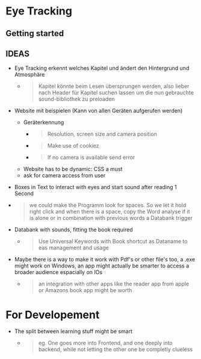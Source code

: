 # Eye Tracking



## Getting started

## IDEAS
- Eye Tracking erkennt welches Kapitel und ändert den Hintergrund und Atmosphäre 
  - > Kapitel könnte beim Lesen übersprungen werden, also lieber nach Header für Kapitel suchen lassen um 
  die nun gebrauchte sound-bibliothek zu preloaden

- Website mit beispielen (Kann von allen Geräten aufgerufen werden)
  - Geräterkennung
      - > Resolution, screen size and camera position
      - > Make use of cookiez
      - > If no camera is available send error    
  -  Website has  to be dynamic: CSS a must
  -  ask for camera access from user

    
- Boxes in Text to interact with eyes and start sound after reading 1 Second
 - > we could make the Programm look for spaces. So we let it hold right click and when there is a space, copy the Word 
   > analyse if it is alone or in combination with previous words a Databank trigger 
- Databank with sounds, fitting the book required
  - > Use  Universal Keywords with Book shortcut as Dataname to eas management and usage

- Maybe there is a way to make it work with Pdf's or other file's too, a .exe might work on Windows, an app might actually
be smarter to access a broader audience espacially on IOs
  - > an integration with other apps like the reader app from apple or Amazons book app might be worth

# For Developement

- The split between learning stuff might be smart
  - > eg. One goes more into Frontend, and one deeply into backend, while not letting the other one be completly clueless